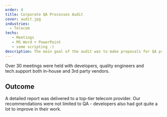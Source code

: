 ```yaml
---
order: 4
title: Corporate QA Processes Audit
cover: audit.jpg
industries:
  - Telecom
techs:
   - Meetings
   - MS Word + PowerPoint
   - some scripting :)
description: The main goal of the audit was to make proposals for QA processes and practices optimizations in order to lower expenses and increase quality of products. 
---
```


Over 30 meetings were held with developers, quality engineers and tech.support both in-house and 3rd party vendors.
## Outcome

A detailed report was delivered to a top-tier telecom provider. Our recommendations were not limited to QA - developers also had got quite a lot to improve in their work.